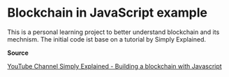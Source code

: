 # Blockchain in JavaScript example

This is a personal learning project to better understand blockchain and its mechnism. The initial code ist base on a tutorial by Simply Explained.

**Source**

[YouTube Channel Simply Explained - Building a blockchain with Javascript](https://www.youtube.com/watch?v=zVqczFZr124&list=PLzvRQMJ9HDiTqZmbtFisdXFxul5k0F-Q4)
